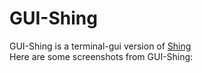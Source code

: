 # GUI-Shing
GUI-Shing is a terminal-gui version of [Shing](https://github.com/SteveHewson/Shing)<br>
Here are some screenshots from GUI-Shing:<br>
